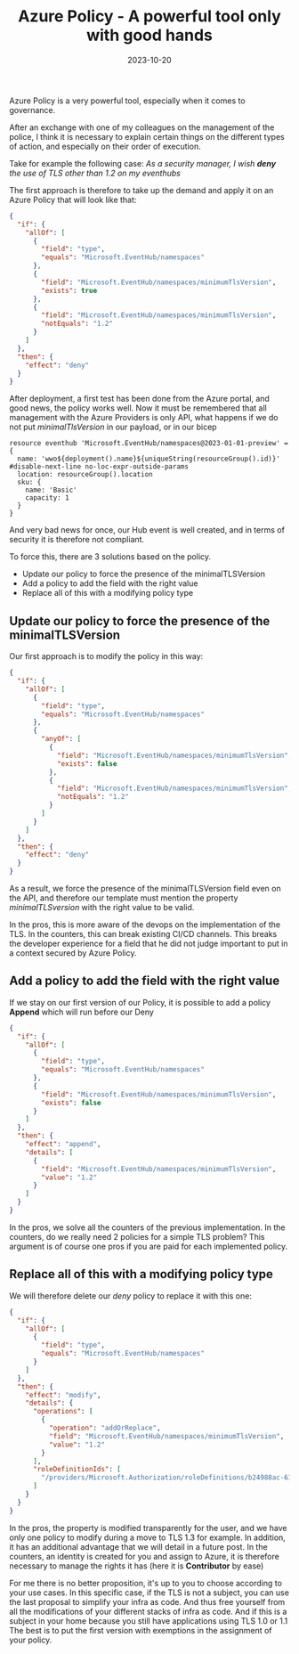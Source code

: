 ﻿---
layout: post
title: Azure Policy - A powerful tool only with good hands
date: 2023-10-20
categories: [ "Azure", "Policy" ]
githubcommentIdtoreplace: 
---

Azure Policy is a very powerful tool, especially when it comes to governance.

After an exchange with one of my colleagues on the management of the police, I think it is necessary to explain certain things on the different types of action, and especially on their order of execution.

Take for example the following case: _As a security manager, I wish **deny** the use of TLS other than 1.2 on my eventhubs_

The first approach is therefore to take up the demand and apply it on an Azure Policy that will look like that:

```json
{
  "if": {
    "allOf": [
      {
        "field": "type",
        "equals": "Microsoft.EventHub/namespaces"
      },
      {
        "field": "Microsoft.EventHub/namespaces/minimumTlsVersion",
        "exists": true
      },
      {
        "field": "Microsoft.EventHub/namespaces/minimumTlsVersion",
        "notEquals": "1.2"
      }
    ]
  },
  "then": {
    "effect": "deny"
  }
}
```

After deployment, a first test has been done from the Azure portal, and good news, the policy works well.
Now it must be remembered that all management with the Azure Providers is only API, what happens if we do not put _minimalTlsVersion_ in our payload, or in our bicep

```bicep
resource eventhub 'Microsoft.EventHub/namespaces@2023-01-01-preview' = {
  name: 'wwo${deployment().name}${uniqueString(resourceGroup().id)}'
#disable-next-line no-loc-expr-outside-params
  location: resourceGroup().location
  sku: {
    name: 'Basic'
    capacity: 1
  }
}
```

And very bad news for once, our Hub event is well created, and in terms of security it is therefore not compliant. 

To force this, there are 3 solutions based on the policy.

- Update our policy to force the presence of the minimalTLSVersion
- Add a policy to add the field with the right value
- Replace all of this with a modifying policy type

## Update our policy to force the presence of the minimalTLSVersion

Our first approach is to modify the policy in this way:

```json
{
  "if": {
    "allOf": [
      {
        "field": "type",
        "equals": "Microsoft.EventHub/namespaces"
      },
      {
        "anyOf": [
          {
            "field": "Microsoft.EventHub/namespaces/minimumTlsVersion",
            "exists": false
          },
          {
            "field": "Microsoft.EventHub/namespaces/minimumTlsVersion",
            "notEquals": "1.2"
          }
        ]
      }
    ]
  },
  "then": {
    "effect": "deny"
  }
}
```

As a result, we force the presence of the minimalTLSVersion field even on the API, and therefore our template must mention the property _minimalTLSversion_ with the right value to be valid.

In the pros, this is more aware of the devops on the implementation of the TLS.
In the counters, this can break existing CI/CD channels. This breaks the developer experience for a field that he did not judge important to put in a context secured by Azure Policy.

## Add a policy to add the field with the right value

If we stay on our first version of our Policy, it is possible to add a policy **Append** which will run before our Deny

```json
{
  "if": {
    "allOf": [
      {
        "field": "type",
        "equals": "Microsoft.EventHub/namespaces"
      },
      {
        "field": "Microsoft.EventHub/namespaces/minimumTlsVersion",
        "exists": false
      }
    ]
  },
  "then": {
    "effect": "append",
    "details": [
      {
        "field": "Microsoft.EventHub/namespaces/minimumTlsVersion",
        "value": "1.2"
      }
    ]
  }
}
```

In the pros, we solve all the counters of the previous implementation.
In the counters, do we really need 2 policies for a simple TLS problem? This argument is of course one pros if you are paid for each implemented policy.

## Replace all of this with a modifying policy type

We will therefore delete our _deny_ policy to replace it with this one:

```json
{
  "if": {
    "allOf": [
      {
        "field": "type",
        "equals": "Microsoft.EventHub/namespaces"
      }
    ]
  },
  "then": {
    "effect": "modify",
    "details": {
      "operations": [
        {
          "operation": "addOrReplace",
          "field": "Microsoft.EventHub/namespaces/minimumTlsVersion",
          "value": "1.2"
        }
      ],
      "roleDefinitionIds": [
        "/providers/Microsoft.Authorization/roleDefinitions/b24988ac-6180-42a0-ab88-20f7382dd24c"
      ]
    }
  }
}
```

In the pros, the property is modified transparently for the user, and we have only one policy to modify during a move to TLS 1.3 for example. In addition, it has an additional advantage that we will detail in a future post.
In the counters, an identity is created for you and assign to Azure, it is therefore necessary to manage the rights it has (here it is **Contributor** by ease)

For me there is no better proposition, it's up to you to choose according to your use cases.
In this specific case, if the TLS is not a subject, you can use the last proposal to simplify your infra as code. And thus free yourself from all the modifications of your different stacks of infra as code.
And if this is a subject in your home because you still have applications using TLS 1.0 or 1.1 The best is to put the first version with exemptions in the assignment of your policy.
